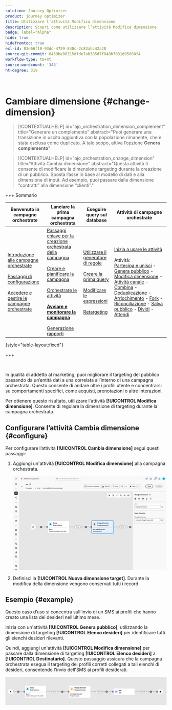 ```yaml
---
solution: Journey Optimizer
product: journey optimizer
title: Utilizzare l’attività Modifica dimensione
description: Scopri come utilizzare l’attività Modifica dimensione
badge: label="Alpha"
hide: true
hidefromtoc: true
exl-id: 83e66f10-93dd-4759-840c-2c83abc42a28
source-git-commit: 6439be00315dfde7ab385d7f848b7031d95060f4
workflow-type: tm+mt
source-wordcount: '343'
ht-degree: 31%

---
```


# Cambiare dimensione {#change-dimension}

>[!CONTEXTUALHELP]
>id="ajo_orchestration_dimension_complement"
>title="Generare un complemento"
>abstract="Puoi generare una transizione in uscita aggiuntiva con la popolazione rimanente, che è stata esclusa come duplicato. A tale scopo, attiva l’opzione **Genera complemento**"

>[!CONTEXTUALHELP]
>id="ajo_orchestration_change_dimension"
>title="Attività Cambia dimensione"
>abstract="Questa attività ti consente di modificare la dimensione targeting durante la creazione di un pubblico. Sposta l’asse in base al modello di dati e alla dimensione di input. Ad esempio, puoi passare dalla dimensione “contratti” alla dimensione “clienti”."

+++ Sommario

| Benvenuto in campagne orchestrate | Lanciare la prima campagna orchestrata | Eseguire query sul database | Attività di campagne orchestrate |
|---|---|---|---|
| [Introduzione alle campagne orchestrate](gs-orchestrated-campaigns.md)<br/><br/>[Passaggi di configurazione](configuration-steps.md)<br/><br/>[Accedere e gestire le campagne orchestrate](access-manage-orchestrated-campaigns.md) | [Passaggi chiave per la creazione orchestrata della campagna](gs-campaign-creation.md)<br/><br/>[Creare e pianificare la campagna](create-orchestrated-campaign.md)<br/><br/>[Orchestrare le attività](orchestrate-activities.md)<br/><br/><b>[Avviare e monitorare la campagna](start-monitor-campaigns.md)</b><br/><br/>[Generazione rapporti](reporting-campaigns.md) | [Utilizzare il generatore di regole](orchestrated-rule-builder.md)<br/><br/>[Creare la prima query](build-query.md)<br/><br/>[Modificare le espressioni](edit-expressions.md)<br/><br/>[Retargeting](retarget.md) | [Inizia a usare le attività](activities/about-activities.md)<br/><br/>Attività:<br/>[Partecipa e unisci](activities/and-join.md) - [Genera pubblico](activities/build-audience.md) - [Modifica dimensione](activities/change-dimension.md) - [Attività canale](activities/channels.md) - [Combina](activities/combine.md) - [Deduplicazione](activities/deduplication.md) - [Arricchimento](activities/enrichment.md) - [Fork](activities/fork.md) - [Riconciliazione](activities/reconciliation.md) - [Salva pubblico](save-audience.md) - [Dividi](activities/split.md) - [Attendi](activities/wait.md) |

{style="table-layout:fixed"}

+++

<br/>

In qualità di addetto al marketing, puoi migliorare il targeting del pubblico passando da un’entità dati a una correlata all’interno di una campagna orchestrata. Questo consente di andare oltre i profili utente e concentrarsi su comportamenti specifici, come acquisti, prenotazioni o altre interazioni.

Per ottenere questo risultato, utilizzare l&#39;attività **[!UICONTROL Modifica dimensione]**. Consente di regolare la dimensione di targeting durante la campagna orchestrata.

<!--
>[!IMPORTANT]
>
>Please note that the **[!UICONTROL Change Dimension]** and **[!UICONTROL Change Data source]** activities should not be added in one row. If you need to use both activities consecutively, make sure you include an **[!UICONTROL Enrichement]** activity in between them. This ensures proper execution and prevents potential conflicts or errors.-->

## Configurare l’attività Cambia dimensione {#configure}

Per configurare l’attività **[!UICONTROL Cambia dimensione]** segui questi passaggi:

1. Aggiungi un&#39;attività **[!UICONTROL Modifica dimensione]** alla campagna orchestrata.

   ![](../assets/orchestrated-change-dimension.png)

1. Definisci la **[!UICONTROL Nuova dimensione target]**. Durante la modifica della dimensione vengono conservati tutti i record.


## Esempio {#example}

Questo caso d’uso si concentra sull’invio di un SMS ai profili che hanno creato una lista dei desideri nell’ultimo mese.

Inizia con un&#39;attività **[!UICONTROL Genera pubblico]**, utilizzando la dimensione di targeting **[!UICONTROL Elenco desideri]** per identificare tutti gli elenchi desideri rilevanti.

Quindi, aggiungi un&#39;attività **[!UICONTROL Modifica dimensione]** per passare dalla dimensione di targeting **[!UICONTROL Elenco desideri]** a **[!UICONTROL Destinatario].** Questo passaggio assicura che la campagna orchestrata esegua il targeting dei profili corretti collegati a tali elenchi di desideri, consentendo l&#39;invio dell&#39;SMS ai profili desiderati.

![](../assets/orchestrated-change-dimension-example.png)
